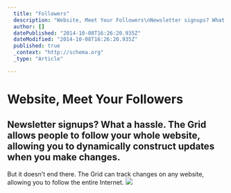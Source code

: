 ```yaml
---
  title: "Followers"
  description: "Website, Meet Your Followers\nNewsletter signups? What a hassle. The Grid allows people to follow your whole website, allowing you to dynamically construct updat"
  author: []
  datePublished: "2014-10-08T16:26:20.935Z"
  dateModified: "2014-10-08T16:26:20.935Z"
  published: true
  _context: "http://schema.org"
  _type: "Article"

---
```

# Website, Meet Your Followers

## Newsletter signups? What a hassle. The Grid allows people to follow your whole website, allowing you to dynamically construct updates when you make changes.

But it doesn't end there. The Grid can track changes on any website, allowing you to follow the entire Internet.
![](https://s3-us-west-2.amazonaws.com/cdn.thegrid.io/posts/followers.png)